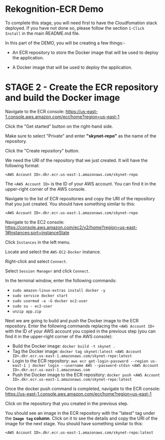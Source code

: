 # Rekognition-ECR Demo

To complete this stage, you will need first to have the Cloudfomation stack deployed. If you have not done so, please follow the section `1-Click Install` in the main README.md file.

In this part of the DEMO, you will be creating a few things:-

- An ECR repository to store the Docker image that will be used to deploy the application.

- A Docker image that will be used to deploy the application.

# STAGE 2 - Create the ECR repository and build the Docker image

Navigate to the ECR console: https://us-east-1.console.aws.amazon.com/ecr/home?region=us-east-1

Click the "Get started" button on the right-hand side.

Make sure to select "Private" and enter **"skynet-repo"** as the name of the repository.

Click the "Create repository" button.

We need the URI of the repository that we just created. It will have the following format:

`<AWS Account ID>.dkr.ecr.us-east-1.amazonaws.com/skynet-repo`

The `<AWS Account ID>` is the ID of your AWS account. You can find it in the upper-right corner of the AWS console.

Navigate to the list of ECR repositories and copy the URI of the repository that you just created. You should have something similar to this:

`<AWS Account ID>.dkr.ecr.us-east-1.amazonaws.com/skynet-repo`

Navigate to the EC2 console: https://console.aws.amazon.com/ec2/v2/home?region=us-east-1#Instances:sort=instanceState

Click `Instances` in the left menu.

Locate and select the `AWS-EC2-Docker` instance.

Right-click and select `Connect`.

Select `Session Manager` and click `Connect`.

In the terminal window, enter the following commands:
   - `sudo amazon-linux-extras install docker -y`
   - `sudo service docker start`
   - `sudo usermod -a -G docker ec2-user`
   - `sudo su - ec2-user`
   - `unzip app.zip`

Next we are going to build and push the Docker image to the ECR repository. Enter the following commands replacing the `<AWS Account ID>` with the ID of your AWS account you copied in the previous step (you can find it in the upper-right corner of the AWS console):
   - Build the Docker image: `docker build -t skynet .`
   - Tag the Docker image: `docker tag skynet:latest <AWS Account ID>.dkr.ecr.us-east-1.amazonaws.com/skynet-repo:latest`
   - Login to the ECR repository: `aws ecr get-login-password --region us-east-1 | docker login --username AWS --password-stdin <AWS Account ID>.dkr.ecr.us-east-1.amazonaws.com`
   - Push the Docker image to the ECR repository: `docker push <AWS Account ID>.dkr.ecr.us-east-1.amazonaws.com/skynet-repo:latest`

Once the docker push command is completed, navigate to the ECR console: https://us-east-1.console.aws.amazon.com/ecr/home?region=us-east-1

Click on the repository that you created in the previous step.

You should see an image in the ECR repository with the "latest" tag under the **`Image tag` column**. Click on it to see the details and copy the URI of the image for the next stage. You should have something similar to this:

`<AWS Account ID>.dkr.ecr.us-east-1.amazonaws.com/skynet-repo:latest`
